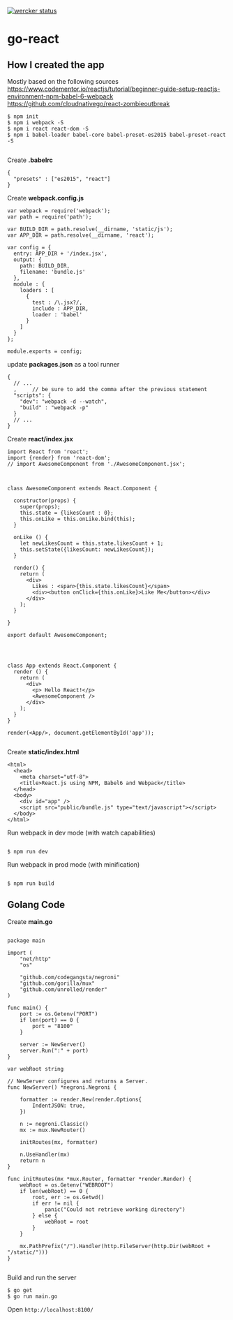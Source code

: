 [![wercker status](https://app.wercker.com/status/bff5b2ff478d8902c046532fb8724988/s/master "wercker status")](https://app.wercker.com/project/byKey/bff5b2ff478d8902c046532fb8724988)

# go-react


## How I created the app

Mostly based on the following sources https://www.codementor.io/reactjs/tutorial/beginner-guide-setup-reactjs-environment-npm-babel-6-webpack
https://github.com/cloudnativego/react-zombieoutbreak



```
$ npm init
$ npm i webpack -S
$ npm i react react-dom -S
$ npm i babel-loader babel-core babel-preset-es2015 babel-preset-react -S


```




Create **.babelrc**

```
{
  "presets" : ["es2015", "react"]
}
```



Create **webpack.config.js**

```
var webpack = require('webpack');
var path = require('path');

var BUILD_DIR = path.resolve(__dirname, 'static/js');
var APP_DIR = path.resolve(__dirname, 'react');

var config = {
  entry: APP_DIR + '/index.jsx',
  output: {
    path: BUILD_DIR,
    filename: 'bundle.js'
  },
  module : {
    loaders : [
      {
        test : /\.jsx?/,
        include : APP_DIR,
        loader : 'babel'
      }
    ]
  }
};

module.exports = config;

```

update **packages.json** as a tool runner

```
{
  // ...
  ,     // be sure to add the comma after the previous statement
  "scripts": {
    "dev": "webpack -d --watch",
    "build" : "webpack -p"
  }
  // ...
}
```

Create **react/index.jsx**

```
import React from 'react';
import {render} from 'react-dom';
// import AwesomeComponent from './AwesomeComponent.jsx';



class AwesomeComponent extends React.Component {

  constructor(props) {
    super(props);
    this.state = {likesCount : 0};
    this.onLike = this.onLike.bind(this);
  }

  onLike () {
    let newLikesCount = this.state.likesCount + 1;
    this.setState({likesCount: newLikesCount});
  }

  render() {
    return (
      <div>
        Likes : <span>{this.state.likesCount}</span>
        <div><button onClick={this.onLike}>Like Me</button></div>
      </div>
    );
  }

}

export default AwesomeComponent;




class App extends React.Component {
  render () {
    return (
      <div>
        <p> Hello React!</p>
        <AwesomeComponent />
      </div>
    );
  }
}

render(<App/>, document.getElementById('app'));


```
Create **static/index.html**

```
<html>
  <head>
    <meta charset="utf-8">
    <title>React.js using NPM, Babel6 and Webpack</title>
  </head>
  <body>
    <div id="app" />
    <script src="public/bundle.js" type="text/javascript"></script>
  </body>
</html>
```

Run webpack in dev mode (with watch capabilities)
```

$ npm run dev

```
Run webpack in prod mode (with minification)
```

$ npm run build

```

## Golang Code

Create **main.go**

```

package main

import (
	"net/http"
	"os"

	"github.com/codegangsta/negroni"
	"github.com/gorilla/mux"
	"github.com/unrolled/render"
)

func main() {
	port := os.Getenv("PORT")
	if len(port) == 0 {
		port = "8100"
	}

	server := NewServer()
	server.Run(":" + port)
}

var webRoot string

// NewServer configures and returns a Server.
func NewServer() *negroni.Negroni {

	formatter := render.New(render.Options{
		IndentJSON: true,
	})

	n := negroni.Classic()
	mx := mux.NewRouter()

	initRoutes(mx, formatter)

	n.UseHandler(mx)
	return n
}

func initRoutes(mx *mux.Router, formatter *render.Render) {
	webRoot = os.Getenv("WEBROOT")
	if len(webRoot) == 0 {
		root, err := os.Getwd()
		if err != nil {
			panic("Could not retrieve working directory")
		} else {
			webRoot = root
		}
	}

	mx.PathPrefix("/").Handler(http.FileServer(http.Dir(webRoot + "/static/")))
}


```

Build and run the server

```
$ go get
$ go run main.go

```

Open ``http://localhost:8100/``
